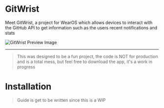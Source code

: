 
# GitWrist

Meet GitWrist, a project for WearOS which allows devices to interact with the GitHub API to get information such as the users recent notifications and stats

![GitWrist Preview Image](https://i.ibb.co/MDwq9mWb/Git-Wrist-Icon.png)

---
> This was designed to be a fun project, the code is NOT for production and is a total mess, but feel free to download the app, it's a work in progress

# Installation
> Guide is get to be written since this is a WIP
